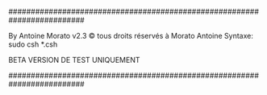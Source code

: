 #########################################################################

By Antoine Morato	v2.3
© tous droits réservés à Morato Antoine
Syntaxe: sudo csh *.csh


BETA VERSION DE TEST UNIQUEMENT


#########################################################################
